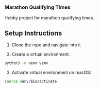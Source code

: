 ### Marathon Qualifying Times

Hobby project for marathon qualifying times.

## Setup Instructions

1. Clone the repo and navigate into it

2. Create a virtual environment:

```bash
python3 -m venv venv
```

3. Activate virtual environment on macOS:

```bash
source venv/bin/activate
```
